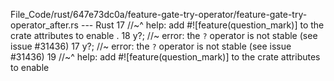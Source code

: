 File_Code/rust/647e73dc0a/feature-gate-try-operator/feature-gate-try-operator_after.rs --- Rust
17     //~^ help: add #![feature(question_mark)] to the crate attributes to enable                                                                            . 
18     y?;  //~ error: the `?` operator is not stable (see issue #31436)                                                                                     17     y?;  //~ error: the `?` operator is not stable (see issue #31436)
19     //~^ help: add #![feature(question_mark)] to the crate attributes to enable                                                                              

